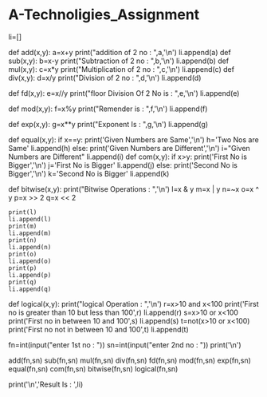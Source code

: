 # A-Technoligies_Assignment
li=[] 

def add(x,y):
    a=x+y
    print("addition of 2 no : ",a,'\n')
    li.append(a)
def sub(x,y):
    b=x-y
    print("Subtraction of 2 no : ",b,'\n')
    li.append(b)
def mul(x,y):
    c=x*y
    print("Multiplication of 2 no : ",c,'\n')
    li.append(c)
def div(x,y):
    d=x/y
    print("Division of 2 no : ",d,'\n')
    li.append(d)
    
def fd(x,y):
    e=x//y
    print("floor Division Of 2 No is : ",e,'\n')
    li.append(e)
    
def mod(x,y):
    f=x%y
    print("Remender is : ",f,'\n')
    li.append(f)
    
def exp(x,y):
    g=x**y
    print("Exponent Is : ",g,'\n')
    li.append(g)
    
def equal(x,y):
    if x==y:
        print('Given Numbers are Same','\n')
        h='Two Nos are Same'
        li.append(h)
    else:
        print('Given Numbers are Different','\n')
        i="Given Numbers are Different"
        li.append(i)
def com(x,y):
    if x>y:
        print('First No is Bigger','\n')
        j='First No is Bigger'
        li.append(j)
    else:
        print('Second No is Bigger','\n')
        k='Second No is Bigger'
        li.append(k)
        
def bitwise(x,y):
    print("Bitwise Operations : ",'\n')
    l=x & y
    m=x | y
    n=~x
    o=x ^ y
    p=x >> 2
    q=x << 2
    
    print(l)
    li.append(l)
    print(m)
    li.append(m)
    print(n)
    li.append(n)
    print(o) 
    li.append(o)
    print(p)
    li.append(p)
    print(q)
    li.append(q)
    
def logical(x,y):
    print("logical Operation : ",'\n')
    r=x>10 and x<100
    print('First no is greater than 10 but less than 100',r)
    li.append(r)
    s=x>10 or x<100
    print('First no in between 10 and 100',s)
    li.append(s)
    t=not(x>10 or x<100)
    print('First no not in between 10 and 100',t)
    li.append(t)
   
    
fn=int(input("enter 1st no : "))
sn=int(input("enter 2nd no : "))
print('\n')

add(fn,sn)
sub(fn,sn)
mul(fn,sn)
div(fn,sn)
fd(fn,sn)
mod(fn,sn)
exp(fn,sn)
equal(fn,sn)
com(fn,sn)
bitwise(fn,sn)
logical(fn,sn)


print('\n','Result Is : ',li)
